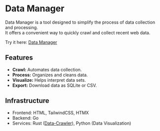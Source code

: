# Data Manager
Data Manager is a tool designed to simplify the process of data collection and processing.  
It offers a convenient way to quickly crawl and collect recent web data.
  
Try it here: [Data Manager](https://data-manager.ztkent.com)
## Features
- **Crawl:** Automates data collection.
- **Process:** Organizes and cleans data.
- **Visualize:** Helps interpret data sets.
- **Export:** Download data as SQLite or CSV.

## Infrastructure
- Frontend: HTML, TailwindCSS, HTMX
- Backend: Go
- Services: Rust ([Data-Crawler](https://github.com/Ztkent/data-crawler)), Python (Data Visualization)
